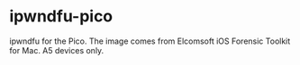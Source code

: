# ipwndfu-pico
ipwndfu for the Pico. The image comes from Elcomsoft iOS Forensic Toolkit for Mac. A5 devices only.
